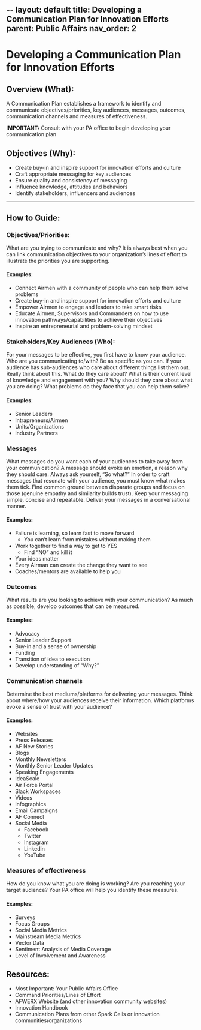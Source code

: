 --
layout: default
title: Developing a Communication Plan for Innovation Efforts
parent: Public Affairs
nav_order: 2
---

# Developing a Communication Plan for Innovation Efforts

## Overview (What):

A Communication Plan establishes a framework to identify and communicate objectives/priorities, key audiences, messages, outcomes, communication channels and measures of effectiveness.

**IMPORTANT:** Consult with your PA office to begin developing your communication plan

## Objectives (Why):

*   Create buy-in and inspire support for innovation efforts and culture
*   Craft appropriate messaging for key audiences
*   Ensure quality and consistency of messaging
*   Influence knowledge, attitudes and behaviors
*   Identify stakeholders, influencers and audiences

---

## How to Guide:

### Objectives/Priorities:

What are you trying to communicate and why? It is always best when you can link communication objectives to your organization’s lines of effort to illustrate the priorities you are supporting.

#### Examples:

*   Connect Airmen with a community of people who can help them solve problems
*   Create buy-in and inspire support for innovation efforts and culture
*   Empower Airmen to engage and leaders to take smart risks
*   Educate Airmen, Supervisors and Commanders on how to use innovation pathways/capabilities to achieve their objectives
*   Inspire an entrepreneurial and problem-solving mindset

### Stakeholders/Key Audiences (Who):

For your messages to be effective, you first have to know your audience. Who are you communicating to/with?  Be as specific as you can. If your audience has sub-audiences who care about different things list them out. Really think about this. What do they care about?  What is their current level of knowledge and engagement with you?  Why should they care about what you are doing? What problems do they face that you can help them solve?

#### Examples:

*   Senior Leaders
*   Intrapreneurs/Airmen
*   Units/Organizations
*   Industry Partners

### Messages

What messages do you want each of your audiences to take away from your communication?  A message should evoke an emotion, a reason why they should care.  Always ask yourself, “So what?” In order to craft messages that resonate with your audience, you must know what makes them tick. Find common ground between disparate groups and focus on those (genuine empathy and similarity builds trust). Keep your messaging simple, concise and repeatable. Deliver your messages in a conversational manner.

#### Examples:

*   Failure is learning, so learn fast to move forward
    *   You can’t learn from mistakes without making them
*   Work together to find a way to get to YES
    *   Find “NO” and kill it
*   Your ideas matter
*   Every Airman can create the change they want to see
*   Coaches/mentors are available to help you

### Outcomes

What results are you looking to achieve with your communication? As much as possible, develop outcomes that can be measured.

#### Examples:

*   Advocacy
*   Senior Leader Support
*   Buy-in and a sense of ownership
*   Funding
*   Transition of idea to execution
*   Develop understanding of “Why?”

### Communication channels

Determine the best mediums/platforms for delivering your messages. Think about where/how your audiences receive their information. Which platforms evoke a sense of trust with your audience?

#### Examples:

*   Websites
*   Press Releases
*   AF New Stories
*   Blogs
*   Monthly Newsletters
*   Monthly Senior Leader Updates
*   Speaking Engagements
*   IdeaScale
*   Air Force Portal
*   Slack Workspaces
*   Videos
*   Infographics
*   Email Campaigns
*   AF Connect
*   Social Media
    *   Facebook
    *   Twitter
    *   Instagram
    *   Linkedin
    *   YouTube

### Measures of effectiveness

How do you know what you are doing is working? Are you reaching your target audience? Your PA office will help you identify these measures.

#### Examples:

*   Surveys
*   Focus Groups
*   Social Media Metrics
*   Mainstream Media Metrics
*   Vector Data
*   Sentiment Analysis of Media Coverage
*   Level of Involvement and Awareness

## Resources:

*   Most Important: Your Public Affairs Office
*   Command Priorities/Lines of Effort
*   AFWERX Website (and other innovation community websites)
*   Innovation Handbook
*   Communication Plans from other Spark Cells or innovation communities/organizations
